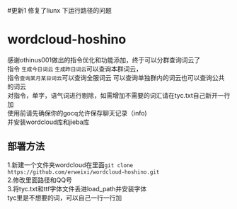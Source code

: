 #更新1
修复了liunx 下运行路径的问题

# wordcloud-hoshino
感谢othinus001做出的指令优化和功能添加，终于可以分群查询词云了<br> 
指令 `生成今日词云` `生成昨日词云`可以查询本群词云，<br>
指令`查询某月某日词云`可以查询全服词云
可以查询单独群内的词云也可以查询公共的词云<br> 
对指令，单字，语气词进行剔除，如需增加不需要的词汇请在tyc.txt自己新开一行加<br> 
使用前请先确保你的gocq允许保存聊天记录（info)<br> 
并安装wordcloud库和jieba库<br>
## 部署方法<br>
1.新建一个文件夹wordcloud在里面`git clone https://github.com/erweixi/wordcloud-hoshino.git`<br>
2.修改里面路径和QQ号<br>
3.将tyc.txt和ttf字体文件丢进load_path并安装字体<br> 
tyc里是不想要的词，可以自己一行一行加<br> 

